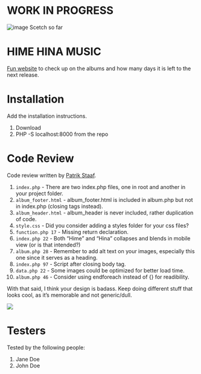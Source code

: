 # WORK IN PROGRESS

![image](https://i.pinimg.com/originals/ba/61/88/ba6188fd7b5f5f3b560fbad5064c7a66.gif)
Scetch so far





# HIME HINA MUSIC

[Fun website](https://eggie.love/himehina/index.php) to check up on the albums and how many days it is left to the next release. 

# Installation

Add the installation instructions.

1. Download
2. PHP -S localhost:8000 from the repo

# Code Review

Code review written by [Patrik Staaf](https://github.com/patrikstaaf).

1. `index.php` - There are two index.php files, one in root and another in your project folder.
2. `album_footer.html` - album_footer.html is included in album.php but not in index.php (closing tags instead).
3. `album_header.html` - album_header is never included, rather duplication of code.
4. `style.css` - Did you consider adding a styles folder for your css files?
5. `function.php 17` - Missing return declaration.
6. `index.php 22` - Both “Hime” and “Hina” collapses and blends in mobile view (or is that intended?)
7. `album.php 28` - Remember to add alt text on your images, especially this one since it serves as a heading.
8. `index.php 97` - Script after closing body tag.
9. `data.php 22` - Some images could be optimized for better load time.
10. `album.php 46` -  Consider using endforeach instead of {} for readibility.

With that said, I think your design is badass. Keep doing different stuff that looks cool, as it’s memorable and not generic/dull. 

<img src="https://media2.giphy.com/media/lPcmrZjScHB5bQv2tA/giphy.gif?cid=ecf05e47s6ns97iz2s1arll26wy4r74ppmlzeo2o3bxxij2m&rid=giphy.gif&ct=g">


# Testers

Tested by the following people:

1. Jane Doe
2. John Doe
